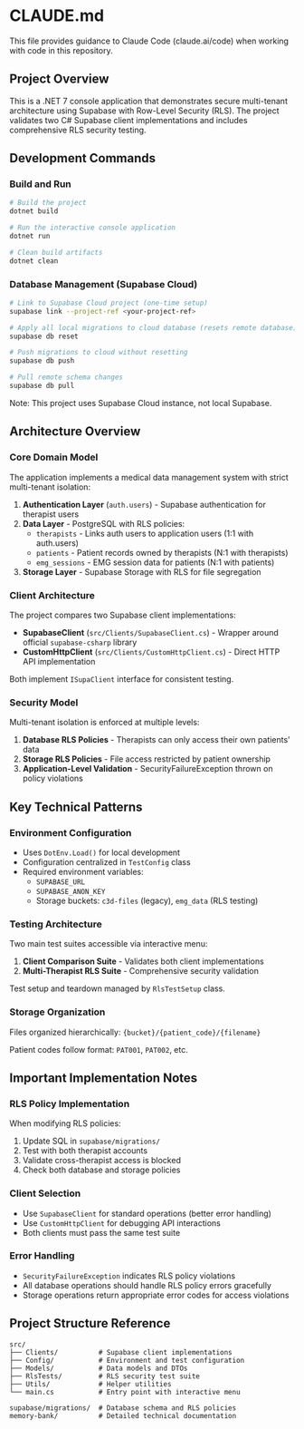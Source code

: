 # CLAUDE.md

This file provides guidance to Claude Code (claude.ai/code) when working with code in this repository.

## Project Overview

This is a .NET 7 console application that demonstrates secure multi-tenant architecture using Supabase with Row-Level Security (RLS). The project validates two C# Supabase client implementations and includes comprehensive RLS security testing.

## Development Commands

### Build and Run
```bash
# Build the project
dotnet build

# Run the interactive console application
dotnet run

# Clean build artifacts
dotnet clean
```

### Database Management (Supabase Cloud)
```bash
# Link to Supabase Cloud project (one-time setup)
supabase link --project-ref <your-project-ref>

# Apply all local migrations to cloud database (resets remote database)
supabase db reset

# Push migrations to cloud without resetting
supabase db push

# Pull remote schema changes
supabase db pull
```

Note: This project uses Supabase Cloud instance, not local Supabase.

## Architecture Overview

### Core Domain Model
The application implements a medical data management system with strict multi-tenant isolation:

1. **Authentication Layer** (`auth.users`) - Supabase authentication for therapist users
2. **Data Layer** - PostgreSQL with RLS policies:
   - `therapists` - Links auth users to application users (1:1 with auth.users)
   - `patients` - Patient records owned by therapists (N:1 with therapists)
   - `emg_sessions` - EMG session data for patients (N:1 with patients)
3. **Storage Layer** - Supabase Storage with RLS for file segregation

### Client Architecture
The project compares two Supabase client implementations:

- **SupabaseClient** (`src/Clients/SupabaseClient.cs`) - Wrapper around official `supabase-csharp` library
- **CustomHttpClient** (`src/Clients/CustomHttpClient.cs`) - Direct HTTP API implementation

Both implement `ISupaClient` interface for consistent testing.

### Security Model
Multi-tenant isolation is enforced at multiple levels:

1. **Database RLS Policies** - Therapists can only access their own patients' data
2. **Storage RLS Policies** - File access restricted by patient ownership
3. **Application-Level Validation** - SecurityFailureException thrown on policy violations

## Key Technical Patterns

### Environment Configuration
- Uses `DotEnv.Load()` for local development
- Configuration centralized in `TestConfig` class
- Required environment variables:
  - `SUPABASE_URL`
  - `SUPABASE_ANON_KEY`
  - Storage buckets: `c3d-files` (legacy), `emg_data` (RLS testing)

### Testing Architecture
Two main test suites accessible via interactive menu:

1. **Client Comparison Suite** - Validates both client implementations
2. **Multi-Therapist RLS Suite** - Comprehensive security validation

Test setup and teardown managed by `RlsTestSetup` class.

### Storage Organization
Files organized hierarchically: `{bucket}/{patient_code}/{filename}`

Patient codes follow format: `PAT001`, `PAT002`, etc.

## Important Implementation Notes

### RLS Policy Implementation
When modifying RLS policies:
1. Update SQL in `supabase/migrations/`
2. Test with both therapist accounts
3. Validate cross-therapist access is blocked
4. Check both database and storage policies

### Client Selection
- Use `SupabaseClient` for standard operations (better error handling)
- Use `CustomHttpClient` for debugging API interactions
- Both clients must pass the same test suite

### Error Handling
- `SecurityFailureException` indicates RLS policy violations
- All database operations should handle RLS policy errors gracefully
- Storage operations return appropriate error codes for access violations

## Project Structure Reference

```
src/
├── Clients/          # Supabase client implementations
├── Config/           # Environment and test configuration
├── Models/           # Data models and DTOs
├── RlsTests/         # RLS security test suite
├── Utils/            # Helper utilities
└── main.cs           # Entry point with interactive menu

supabase/migrations/  # Database schema and RLS policies
memory-bank/          # Detailed technical documentation
```